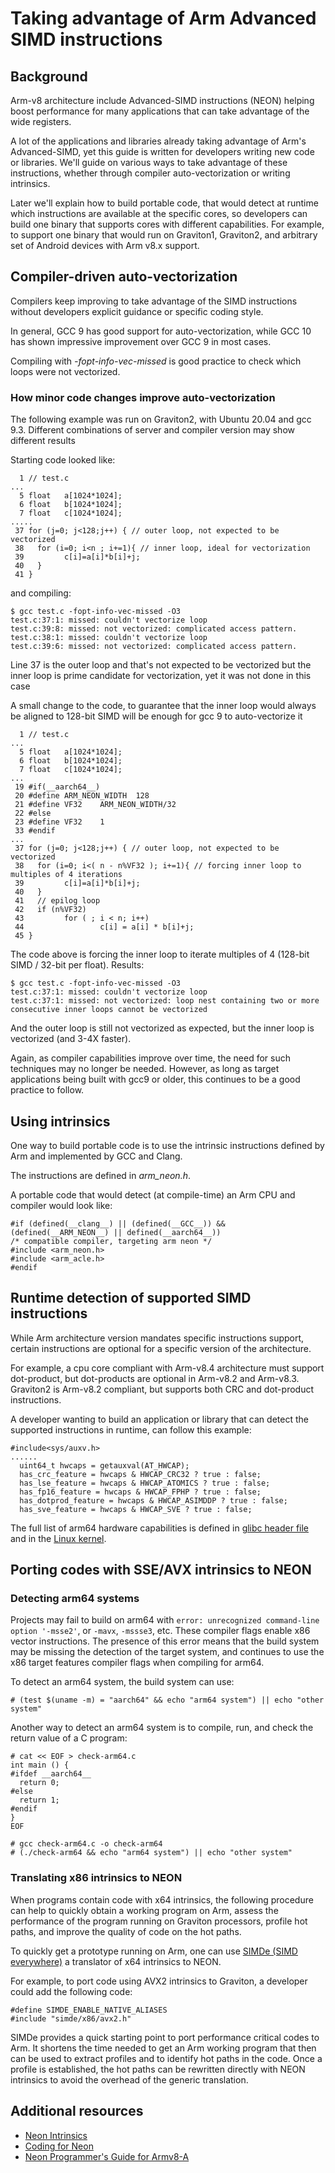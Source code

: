 # Taking advantage of Arm Advanced SIMD instructions

## Background

Arm-v8 architecture include Advanced-SIMD instructions (NEON) helping boost performance for many applications that can take advantage of the wide registers.

A lot of the applications and libraries already taking advantage of Arm's Advanced-SIMD, yet this guide is written for developers writing new code or libraries. We'll guide on various ways to take advantage of these instructions, whether through compiler auto-vectorization or writing intrinsics.

Later we'll explain how to build portable code, that would detect at runtime which instructions are available at the specific cores, so developers can build one binary that supports cores with different capabilities. For example, to support one binary that would run on Graviton1, Graviton2, and arbitrary set of Android devices with Arm v8.x support.

## Compiler-driven auto-vectorization

Compilers keep improving to take advantage of the SIMD instructions without developers explicit guidance or specific coding style.

In general, GCC 9 has good support for auto-vectorization, while GCC 10 has shown impressive improvement over GCC 9 in most cases.

Compiling with *-fopt-info-vec-missed* is good practice to check which loops were not vectorized.

### How minor code changes improve auto-vectorization

The following example was run on Graviton2, with Ubuntu 20.04 and gcc 9.3.   Different combinations of server and compiler version may show different results

Starting code looked like:
```
  1 // test.c 
...
  5 float   a[1024*1024];
  6 float   b[1024*1024];
  7 float   c[1024*1024];
.....
 37 for (j=0; j<128;j++) { // outer loop, not expected to be vectorized
 38   for (i=0; i<n ; i+=1){ // inner loop, ideal for vectorization
 39         c[i]=a[i]*b[i]+j;
 40   }
 41 }
```

and compiling:

```
$ gcc test.c -fopt-info-vec-missed -O3
test.c:37:1: missed: couldn't vectorize loop
test.c:39:8: missed: not vectorized: complicated access pattern.
test.c:38:1: missed: couldn't vectorize loop
test.c:39:6: missed: not vectorized: complicated access pattern.
```

Line 37 is the outer loop and that's not expected to be vectorized
but the inner loop is prime candidate for vectorization, yet it was not done in this case

A small change to the code, to guarantee that the inner loop would always be aligned to 128-bit SIMD will be enough for gcc 9 to auto-vectorize it

```
  1 // test.c 
...
  5 float   a[1024*1024];
  6 float   b[1024*1024];
  7 float   c[1024*1024];
...
 19 #if(__aarch64__)
 20 #define ARM_NEON_WIDTH  128
 21 #define VF32    ARM_NEON_WIDTH/32
 22 #else
 23 #define VF32    1
 33 #endif
...
 37 for (j=0; j<128;j++) { // outer loop, not expected to be vectorized
 38   for (i=0; i<( n - n%VF32 ); i+=1){ // forcing inner loop to multiples of 4 iterations
 39         c[i]=a[i]*b[i]+j;
 40   }
 41   // epilog loop
 42   if (n%VF32)
 43         for ( ; i < n; i++) 
 44                 c[i] = a[i] * b[i]+j;
 45 }
```

The code above is forcing the inner loop to iterate multiples of 4 (128-bit SIMD / 32-bit per float). Results:

```
$ gcc test.c -fopt-info-vec-missed -O3
test.c:37:1: missed: couldn't vectorize loop
test.c:37:1: missed: not vectorized: loop nest containing two or more consecutive inner loops cannot be vectorized
```
And the outer loop is still not vectorized as expected, but the inner loop is vectorized (and 3-4X faster). 

Again, as compiler capabilities improve over time, the need for such techniques may no longer be needed. However, as long as target applications being built with gcc9 or older, this continues to be a good practice to follow.


## Using intrinsics

One way to build portable code is to use the intrinsic instructions defined by Arm and implemented by GCC and Clang. 

The instructions are defined in *arm_neon.h*.

A portable code that would detect (at compile-time) an Arm CPU and compiler would look like:

```
#if (defined(__clang__) || (defined(__GCC__)) && (defined(__ARM_NEON__) || defined(__aarch64__))
/* compatible compiler, targeting arm neon */
#include <arm_neon.h>
#include <arm_acle.h>
#endif
```

## Runtime detection of supported SIMD instructions

While Arm architecture version mandates specific instructions support, certain instructions are optional for a specific version of the architecture.

For example, a cpu core compliant with Arm-v8.4 architecture must support dot-product, but dot-products are optional in Arm-v8.2 and Arm-v8.3.
Graviton2 is Arm-v8.2 compliant, but supports both CRC and dot-product instructions.

A developer wanting to build an application or library that can detect the supported instructions in runtime, can follow this example:

```
#include<sys/auxv.h>
......
  uint64_t hwcaps = getauxval(AT_HWCAP);
  has_crc_feature = hwcaps & HWCAP_CRC32 ? true : false;
  has_lse_feature = hwcaps & HWCAP_ATOMICS ? true : false;
  has_fp16_feature = hwcaps & HWCAP_FPHP ? true : false;
  has_dotprod_feature = hwcaps & HWCAP_ASIMDDP ? true : false;
  has_sve_feature = hwcaps & HWCAP_SVE ? true : false;
```

The full list of arm64 hardware capabilities is defined in [glibc header file](https://github.com/bminor/glibc/blob/master/sysdeps/unix/sysv/linux/aarch64/bits/hwcap.h) and in the [Linux kernel](https://github.com/torvalds/linux/blob/master/arch/arm64/include/asm/hwcap.h).

## Porting codes with SSE/AVX intrinsics to NEON

### Detecting arm64 systems

Projects may fail to build on arm64 with `error: unrecognized command-line
option '-msse2'`, or `-mavx`, `-mssse3`, etc.  These compiler flags enable x86
vector instructions.  The presence of this error means that the build system may
be missing the detection of the target system, and continues to use the x86
target features compiler flags when compiling for arm64.

To detect an arm64 system, the build system can use:
```
# (test $(uname -m) = "aarch64" && echo "arm64 system") || echo "other system"
```

Another way to detect an arm64 system is to compile, run, and check the return
value of a C program:
```
# cat << EOF > check-arm64.c
int main () {
#ifdef __aarch64__
  return 0;
#else
  return 1;
#endif
}
EOF

# gcc check-arm64.c -o check-arm64
# (./check-arm64 && echo "arm64 system") || echo "other system"
```

### Translating x86 intrinsics to NEON

When programs contain code with x64 intrinsics, the following procedure can help
to quickly obtain a working program on Arm, assess the performance of the
program running on Graviton processors, profile hot paths, and improve the
quality of code on the hot paths.

To quickly get a prototype running on Arm, one can use
[SIMDe (SIMD everywhere)](https://github.com/simd-everywhere/simde)
a translator of x64 intrinsics to NEON.

For example, to port code using AVX2 intrinsics to Graviton,
a developer could add the following code:
```
#define SIMDE_ENABLE_NATIVE_ALIASES
#include "simde/x86/avx2.h"
```

SIMDe provides a quick starting point to port performance critical codes
to Arm.  It shortens the time needed to get an Arm working program that then
can be used to extract profiles and to identify hot paths in the code.
Once a profile is established, the hot paths can be rewritten directly with
NEON intrinsics to avoid the overhead of the generic translation.

## Additional resources

 * [Neon Intrinsics](https://developer.arm.com/architectures/instruction-sets/intrinsics/)
 * [Coding for Neon](https://developer.arm.com/documentation/102159/latest/)
 * [Neon Programmer's Guide for Armv8-A](https://developer.arm.com/architectures/instruction-sets/simd-isas/neon/neon-programmers-guide-for-armv8-a)
